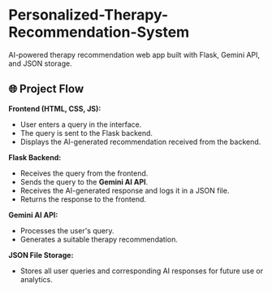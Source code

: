 # Personalized-Therapy-Recommendation-System
AI-powered therapy recommendation web app built with Flask, Gemini API, and JSON storage.

## 🌐 Project Flow

**Frontend (HTML, CSS, JS):**
- User enters a query in the interface.
- The query is sent to the Flask backend.
- Displays the AI-generated recommendation received from the backend.

**Flask Backend:**
- Receives the query from the frontend.
- Sends the query to the **Gemini AI API**.
- Receives the AI-generated response and logs it in a JSON file.
- Returns the response to the frontend.

**Gemini AI API:**
- Processes the user's query.
- Generates a suitable therapy recommendation.

**JSON File Storage:**
- Stores all user queries and corresponding AI responses for future use or analytics.
